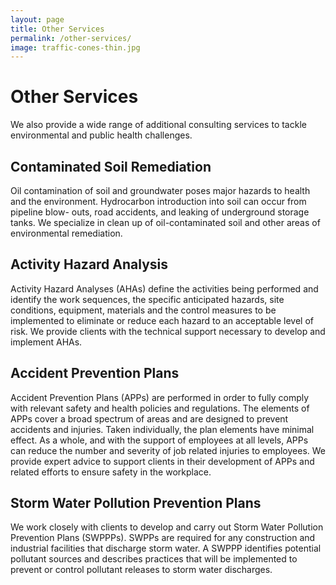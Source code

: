 ```yaml
---
layout: page
title: Other Services
permalink: /other-services/
image: traffic-cones-thin.jpg
---
```


# Other Services

We also provide a wide range of additional consulting services to tackle
environmental and public health challenges.

## Contaminated Soil Remediation

Oil contamination of soil and groundwater poses major hazards to health and the
environment.  Hydrocarbon introduction into soil can occur from pipeline blow-
outs, road accidents, and leaking of underground storage tanks. We specialize in
clean up of oil-contaminated soil and other areas of environmental remediation.

## Activity Hazard Analysis

Activity Hazard Analyses (AHAs) define the activities being performed and identify
the work sequences, the specific anticipated hazards, site conditions, equipment,
materials and the control measures to be implemented to eliminate or reduce each
hazard to an acceptable level of risk. We provide clients with the technical support
necessary to develop and implement AHAs.

## Accident Prevention Plans

Accident Prevention Plans (APPs) are performed in order to fully comply with
relevant safety and health policies and regulations. The elements of APPs cover a
broad spectrum of areas and are designed to prevent accidents and injuries. Taken
individually, the plan elements have minimal effect. As a whole, and with the
support of employees at all levels, APPs can reduce the number and severity of job
related injuries to employees. We provide expert advice to support clients in their
development of APPs and related efforts to ensure safety in the workplace.

## Storm Water Pollution Prevention Plans

We work closely with clients to develop and carry out Storm Water Pollution
Prevention Plans (SWPPPs). SWPPs are required for any construction and industrial
facilities that discharge storm water. A SWPPP identifies potential pollutant sources
and describes practices that will be implemented to prevent or control pollutant
releases to storm water discharges.
